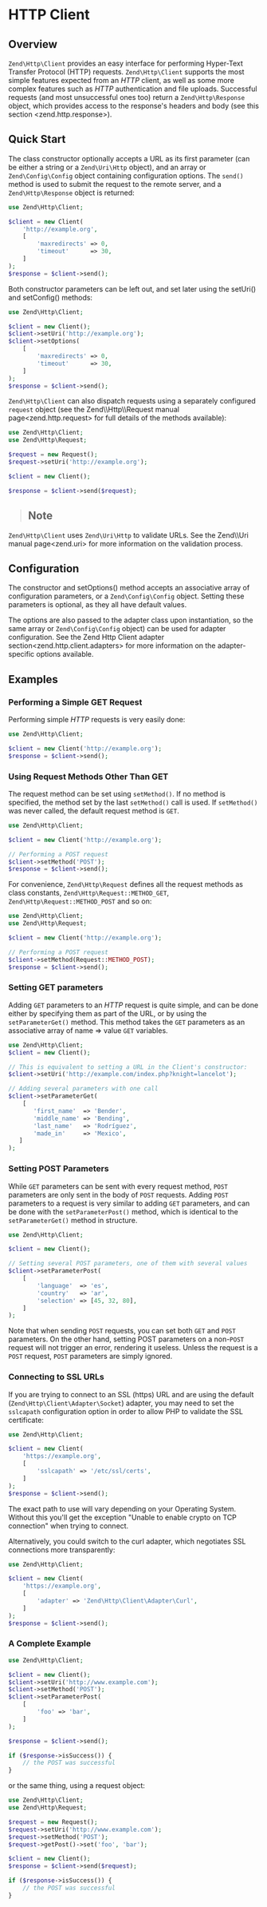 # HTTP Client

## Overview

`Zend\Http\Client` provides an easy interface for performing Hyper-Text Transfer Protocol (HTTP)
requests. `Zend\Http\Client` supports the most simple features expected from an *HTTP* client, as
well as some more complex features such as *HTTP* authentication and file uploads. Successful
requests (and most unsuccessful ones too) return a `Zend\Http\Response` object, which provides
access to the response's headers and body (see this
section &lt;zend.http.response&gt;).

## Quick Start

The class constructor optionally accepts a URL as its first parameter (can be either a string or a
`Zend\Uri\Http` object), and an array or `Zend\Config\Config` object containing configuration
options. The `send()` method is used to submit the request to the remote server, and a
`Zend\Http\Response` object is returned:

```php
use Zend\Http\Client;

$client = new Client(
    'http://example.org',
    [
        'maxredirects' => 0,
        'timeout'      => 30,
    ]
);
$response = $client->send();
```

Both constructor parameters can be left out, and set later using the setUri() and setConfig()
methods:

```php
use Zend\Http\Client;

$client = new Client();
$client->setUri('http://example.org');
$client->setOptions(
    [
        'maxredirects' => 0,
        'timeout'      => 30,
    ]
);
$response = $client->send();
```

`Zend\Http\Client` can also dispatch requests using a separately configured `request` object (see
the Zend\\\\Http\\\\Request manual page&lt;zend.http.request&gt; for full details of the methods
available):

```php
use Zend\Http\Client;
use Zend\Http\Request;

$request = new Request();
$request->setUri('http://example.org');

$client = new Client();

$response = $client->send($request);
```

> ## Note
`Zend\Http\Client` uses `Zend\Uri\Http` to validate URLs. See the Zend\\\\Uri manual
page&lt;zend.uri&gt; for more information on the validation process.

## Configuration

The constructor and setOptions() method accepts an associative array of configuration parameters, or
a `Zend\Config\Config` object. Setting these parameters is optional, as they all have default
values.

The options are also passed to the adapter class upon instantiation, so the same array or
`Zend\Config\Config` object) can be used for adapter configuration. See the Zend Http Client adapter
section&lt;zend.http.client.adapters&gt; for more information on the adapter-specific options
available.

## Examples

### Performing a Simple GET Request

Performing simple *HTTP* requests is very easily done:

```php
use Zend\Http\Client;

$client = new Client('http://example.org');
$response = $client->send();
```

### Using Request Methods Other Than GET

The request method can be set using `setMethod()`. If no method is specified, the method set by the
last `setMethod()` call is used. If `setMethod()` was never called, the default request method is
`GET`.

```php
use Zend\Http\Client;

$client = new Client('http://example.org');

// Performing a POST request
$client->setMethod('POST');
$response = $client->send();
```

For convenience, `Zend\Http\Request` defines all the request methods as class constants,
`Zend\Http\Request::METHOD_GET`, `Zend\Http\Request::METHOD_POST` and so on:

```php
use Zend\Http\Client;
use Zend\Http\Request;

$client = new Client('http://example.org');

// Performing a POST request
$client->setMethod(Request::METHOD_POST);
$response = $client->send();
```

### Setting GET parameters

Adding `GET` parameters to an *HTTP* request is quite simple, and can be done either by specifying
them as part of the URL, or by using the `setParameterGet()` method. This method takes the `GET`
parameters as an associative array of name =&gt; value `GET` variables.

```php
use Zend\Http\Client;
$client = new Client();

// This is equivalent to setting a URL in the Client's constructor:
$client->setUri('http://example.com/index.php?knight=lancelot');

// Adding several parameters with one call
$client->setParameterGet(
    [
       'first_name'  => 'Bender',
       'middle_name' => 'Bending',
       'last_name'   => 'Rodríguez',
       'made_in'     => 'Mexico',
   ]
);
```

### Setting POST Parameters

While `GET` parameters can be sent with every request method, `POST` parameters are only sent in the
body of `POST` requests. Adding `POST` parameters to a request is very similar to adding `GET`
parameters, and can be done with the `setParameterPost()` method, which is identical to the
`setParameterGet()` method in structure.

```php
use Zend\Http\Client;

$client = new Client();

// Setting several POST parameters, one of them with several values
$client->setParameterPost(
    [
        'language'  => 'es',
        'country'   => 'ar',
        'selection' => [45, 32, 80],
    ]
);
```

Note that when sending `POST` requests, you can set both `GET` and `POST` parameters. On the other
hand, setting POST parameters on a non-`POST` request will not trigger an error, rendering it
useless. Unless the request is a `POST` request, `POST` parameters are simply ignored.

### Connecting to SSL URLs

If you are trying to connect to an SSL (https) URL and are using the default
(`Zend\Http\Client\Adapter\Socket`) adapter, you may need to set the `sslcapath` configuration
option in order to allow PHP to validate the SSL certificate:

```php
use Zend\Http\Client;

$client = new Client(
    'https://example.org',
    [
        'sslcapath' => '/etc/ssl/certs',
    ]
);
$response = $client->send();
```

The exact path to use will vary depending on your Operating System. Without this you'll get the
exception "Unable to enable crypto on TCP connection" when trying to connect.

Alternatively, you could switch to the curl adapter, which negotiates SSL connections more
transparently:

```php
use Zend\Http\Client;

$client = new Client(
    'https://example.org',
    [
        'adapter' => 'Zend\Http\Client\Adapter\Curl',
    ]
);
$response = $client->send();
```

### A Complete Example

```php
use Zend\Http\Client;

$client = new Client();
$client->setUri('http://www.example.com');
$client->setMethod('POST');
$client->setParameterPost(
    [
        'foo' => 'bar',
    ]
);

$response = $client->send();

if ($response->isSuccess()) {
    // the POST was successful
}
```

or the same thing, using a request object:

```php
use Zend\Http\Client;
use Zend\Http\Request;

$request = new Request();
$request->setUri('http://www.example.com');
$request->setMethod('POST');
$request->getPost()->set('foo', 'bar');

$client = new Client();
$response = $client->send($request);

if ($response->isSuccess()) {
    // the POST was successful
}
```
